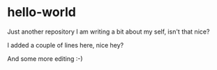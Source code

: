 # hello-world
Just another repository
I am writing a bit about my self, isn't that nice? 

I added a couple of lines here, nice hey?

And some more editing :-)



